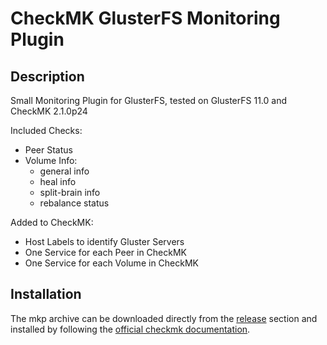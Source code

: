 # CheckMK GlusterFS Monitoring Plugin

## Description

Small Monitoring Plugin for GlusterFS, tested on GlusterFS 11.0 and CheckMK 2.1.0p24

Included Checks:
 - Peer Status
 - Volume Info:
   - general info
   - heal info
   - split-brain info
   - rebalance status
 
Added to CheckMK:
- Host Labels to identify Gluster Servers
- One Service for each Peer in CheckMK
- One Service for each Volume in CheckMK

## Installation
The mkp archive can be downloaded directly from the [release](https://github.com/inettgmbh/checkmk-glusterfs/releases/latest) section
and installed by following the [official checkmk documentation](https://docs.checkmk.com/latest/en/mkps.html).
